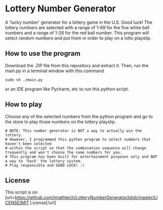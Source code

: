 # Lottery Number Generator
A 'lucky number' generator for a lottery game in the U.S. Good luck!
The lottery numbers are selected with a range of 1-69 for the five white ball numbers and a range of 1-26 for the red ball number. 
This program will select random numbers and put them in order to play on a lotto playslip.


## How to use the program
Download the .ZIP file from this repository and extract it. Then, run the main.py in a terminal window with this command

```code
sudo sh ./main.py
```

or an IDE program like Pycharm, etc to run this python script.


## How to play
Choose any of the selected numbers from the python program and go to the store to play those numbers on the lottery playslip. 

```code
# NOTE: This number generator is NOT a way to actually win the lottery. 
# However, I programmed this python program to select numbers that haven't been selected
# within the script so that the combination sequence will change frequently and won't choose the same numbers for you.
# This program has been built for entertainment purposes only and NOT a way to 'hack' the lottery system. 
# Play responsible and GOOD LUCK! :)
```

## License 
This script is on [url=https://github.com/jmathtech/LotteryNumberGenerator/blob/master/LICENSE]MIT License[/url]
